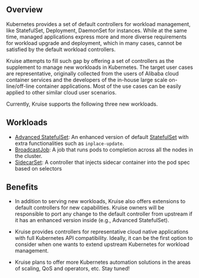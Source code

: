 ## Overview

Kubernetes provides a set of default controllers for workload management,
like StatefulSet, Deployment, DaemonSet for instances. While at the same time, managed applications
express more and more diverse requirements for workload upgrade and deployment, which
in many cases, cannot be satisfied by the default workload controllers.

Kruise attempts to fill such gap by offering a set of controllers as the supplement
to manage new workloads in Kubernetes. The target user cases are representative, 
originally collected from the users of Alibaba cloud container services and the
developers of the in-house large scale on-line/off-line container applications. 
Most of the use cases can be easily applied to other similar cloud user scenarios.

Currently, Kruise supports the following three new workloads. 

## Workloads

- [Advanced StatefulSet](./astatefulset/README.md): An enhanced version of default [StatefulSet](https://kubernetes.io/docs/concepts/workloads/controllers/statefulset/) with extra functionalities such as `inplace-update`.
- [BroadcastJob](./broadcastJob/README.md): A job that runs pods to completion across all the nodes in the cluster.
- [SidecarSet](./sidecarSet/README.md): A controller that injects sidecar container into the pod spec based on selectors


## Benefits

* In addition to serving new workloads, Kruise also offers extensions to default 
  controllers for new capabilities. Kruise owners will be responsible to port
  any change to the default controller from upstream if it has an enhanced 
  version inside (e.g., Advanced StatefulSet).

* Kruise provides controllers for representative cloud native applications
  with full Kubernetes API compatibility. Ideally, it can be the first option to 
  consider when one wants to extend upstream Kubernetes for workload management.

* Kruise plans to offer more Kubernetes automation solutions in the
  areas of scaling, QoS and operators, etc. Stay tuned!
